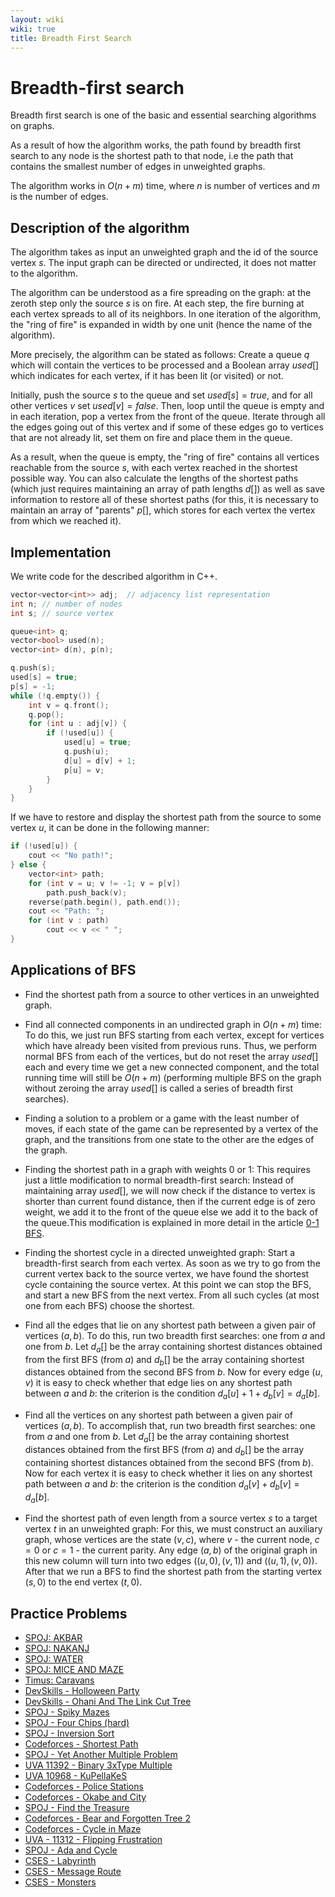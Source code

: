 ```yaml
---
layout: wiki
wiki: true
title: Breadth First Search
---
```



# Breadth-first search
Breadth first search is one of the basic and essential searching algorithms on graphs.

As a result of how the algorithm works, the path found by breadth first search to any node is the shortest path to that node, i.e the path that contains the smallest number of edges in unweighted graphs.

The algorithm works in $O(n + m)$ time, where $n$ is number of vertices and $m$ is the number of edges.

## Description of the algorithm

The algorithm takes as input an unweighted graph and the id of the source vertex $s$. The input graph can be directed or undirected,
it does not matter to the algorithm.

The algorithm can be understood as a fire spreading on the graph: at the zeroth step only the source $s$ is on fire. At each step, the fire burning at each vertex spreads to all of its neighbors. In one iteration of the algorithm, the "ring of
fire" is expanded in width by one unit (hence the name of the algorithm).

More precisely, the algorithm can be stated as follows: Create a queue $q$ which will contain the vertices to be processed and a
Boolean array $used[]$ which indicates for each vertex, if it has been lit (or visited) or not.

Initially, push the source $s$ to the queue and set $used[s] = true$, and for all other vertices $v$ set $used[v] = false$.
Then, loop until the queue is empty and in each iteration, pop a vertex from the front of the queue. Iterate through all the edges going out
of this vertex and if some of these edges go to vertices that are not already lit, set them on fire and place them in the queue.

As a result, when the queue is empty, the "ring of fire" contains all vertices reachable from the source $s$, with each vertex reached in the shortest possible way.
You can also calculate the lengths of the shortest paths (which just requires maintaining an array of path lengths $d[]$) as well as save information to restore all of these shortest paths (for this, it is necessary to maintain an array of "parents" $p[]$, which stores for each vertex the vertex from which we reached it).

## Implementation

We write code for the described algorithm in C++.

```cpp
vector<vector<int>> adj;  // adjacency list representation
int n; // number of nodes
int s; // source vertex

queue<int> q;
vector<bool> used(n);
vector<int> d(n), p(n);

q.push(s);
used[s] = true;
p[s] = -1;
while (!q.empty()) {
    int v = q.front();
    q.pop();
    for (int u : adj[v]) {
        if (!used[u]) {
            used[u] = true;
            q.push(u);
            d[u] = d[v] + 1;
            p[u] = v;
        }
    }
}
```

If we have to restore and display the shortest path from the source to some vertex $u$, it can be done in the following manner:

```cpp
if (!used[u]) {
    cout << "No path!";
} else {
    vector<int> path;
    for (int v = u; v != -1; v = p[v])
        path.push_back(v);
    reverse(path.begin(), path.end());
    cout << "Path: ";
    for (int v : path)
        cout << v << " ";
}
```

## Applications of BFS

* Find the shortest path from a source to other vertices in an unweighted graph.

* Find all connected components in an undirected graph in $O(n + m)$ time:
To do this, we just run BFS starting from each vertex, except for vertices which have already been visited from previous runs.
Thus, we perform normal BFS from each of the vertices, but do not reset the array $used[]$ each and every time we get a new connected component, and the total running time will still be $O(n + m)$ (performing multiple BFS on the graph without zeroing the array $used []$ is called a series of breadth first searches).

* Finding a solution to a problem or a game with the least number of moves, if each state of the game can be represented by a vertex of the graph, and the transitions from one state to the other are the edges of the graph.

* Finding the shortest path in a graph with weights 0 or 1:
This requires just a little modification to normal breadth-first search: Instead of maintaining array $used[]$, we will now check if the distance to vertex is shorter than current found distance, then if the current edge is of zero weight, we add it to the front of the queue else we add it to the back of the queue.This modification is explained in more detail in the article [0-1 BFS](graph/01_bfs.html).

* Finding the shortest cycle in a directed unweighted graph:
Start a breadth-first search from each vertex.
As soon as we try to go from the current vertex back to the source vertex, we have found the shortest cycle containing the source vertex.
At this point we can stop the BFS, and start a new BFS from the next vertex.
From all such cycles (at most one from each BFS) choose the shortest.

* Find all the edges that lie on any shortest path between a given pair of vertices $(a, b)$.
To do this, run two breadth first searches:
one from $a$ and one from $b$.
Let $d_a []$ be the array containing shortest distances obtained from the first BFS (from $a$) and $d_b []$ be the array containing shortest distances obtained from the second BFS from $b$.
Now for every edge $(u, v)$ it is easy to check whether that edge lies on any shortest path between $a$ and $b$:
the criterion is the condition $d_a [u] + 1 + d_b [v] = d_a [b]$.

* Find all the vertices on any shortest path between a given pair of vertices $(a, b)$.
To accomplish that, run two breadth first searches:
one from $a$ and one from $b$.
Let $d_a []$ be the array containing shortest distances obtained from the first BFS (from $a$) and $d_b []$ be the array containing shortest distances obtained from the second BFS (from $b$).
Now for each vertex it is easy to check whether it lies on any shortest path between $a$ and $b$:
the criterion is the condition $d_a [v] + d_b [v] = d_a [b]$.

* Find the shortest path of even length from a source vertex $s$ to a target vertex $t$ in an unweighted graph:
For this, we must construct an auxiliary graph, whose vertices are the state $(v, c)$, where $v$ - the current node, $c = 0$ or $c = 1$ - the current parity.
Any edge $(a, b)$ of the original graph in this new column will turn into two edges $((u, 0), (v, 1))$ and $((u, 1), (v, 0))$.
After that we run a BFS to find the shortest path from the starting vertex $(s, 0)$ to the end vertex $(t, 0)$.

## Practice Problems

* [SPOJ: AKBAR](http://spoj.com/problems/AKBAR)
* [SPOJ: NAKANJ](http://www.spoj.com/problems/NAKANJ/)
* [SPOJ: WATER](http://www.spoj.com/problems/WATER)
* [SPOJ: MICE AND MAZE](http://www.spoj.com/problems/MICEMAZE/)
* [Timus: Caravans](http://acm.timus.ru/problem.aspx?space=1&num=2034)
* [DevSkills - Holloween Party](https://devskill.com/CodingProblems/ViewProblem/60)
* [DevSkills - Ohani And The Link Cut Tree](https://devskill.com/CodingProblems/ViewProblem/150)
* [SPOJ - Spiky Mazes](http://www.spoj.com/problems/SPIKES/)
* [SPOJ - Four Chips (hard)](http://www.spoj.com/problems/ADV04F1/)
* [SPOJ - Inversion Sort](http://www.spoj.com/problems/INVESORT/)
* [Codeforces - Shortest Path](http://codeforces.com/contest/59/problem/E)
* [SPOJ - Yet Another Multiple Problem](http://www.spoj.com/problems/MULTII/)
* [UVA 11392 - Binary 3xType Multiple](https://uva.onlinejudge.org/index.php?option=com_onlinejudge&Itemid=8&page=show_problem&problem=2387)
* [UVA 10968 - KuPellaKeS](https://uva.onlinejudge.org/index.php?option=com_onlinejudge&Itemid=8&page=show_problem&problem=1909)
* [Codeforces - Police Stations](http://codeforces.com/contest/796/problem/D)
* [Codeforces - Okabe and City](http://codeforces.com/contest/821/problem/D)
* [SPOJ - Find the Treasure](http://www.spoj.com/problems/DIGOKEYS/)
* [Codeforces - Bear and Forgotten Tree 2](http://codeforces.com/contest/653/problem/E)
* [Codeforces - Cycle in Maze](http://codeforces.com/contest/769/problem/C)
* [UVA - 11312 - Flipping Frustration](https://uva.onlinejudge.org/index.php?option=com_onlinejudge&Itemid=8&page=show_problem&problem=2287)
* [SPOJ - Ada and Cycle](http://www.spoj.com/problems/ADACYCLE/)
* [CSES - Labyrinth](https://cses.fi/problemset/task/1193)
* [CSES - Message Route](https://cses.fi/problemset/result/794325/)
* [CSES - Monsters](https://cses.fi/problemset/task/1194)

